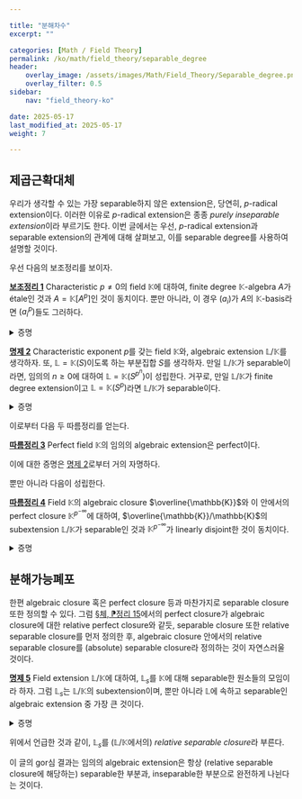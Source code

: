 ```yaml
---

title: "분해차수"
excerpt: ""

categories: [Math / Field Theory]
permalink: /ko/math/field_theory/separable_degree
header:
    overlay_image: /assets/images/Math/Field_Theory/Separable_degree.png
    overlay_filter: 0.5
sidebar: 
    nav: "field_theory-ko"

date: 2025-05-17
last_modified_at: 2025-05-17
weight: 7

---
```


## 제곱근확대체

우리가 생각할 수 있는 가장 separable하지 않은 extension은, 당연히, $p$-radical extension이다. 이러한 이유로 $p$-radical extension은 종종 *purely inseparable extension*이라 부르기도 한다. 이번 글에서는 우선, $p$-radical extension과 separable extension의 관계에 대해 살펴보고, 이를 separable degree를 사용하여 설명할 것이다. 

우선 다음의 보조정리를 보이자.

<div class="proposition" markdown="1">

<ins id="lem1">**보조정리 1**</ins> Characteristic $p\neq 0$의 field $\mathbb{K}$에 대하여, finite degree $\mathbb{K}$-algebra $A$가 étale인 것과 $A=\mathbb{K}[A^p]$인 것이 동치이다. 뿐만 아니라, 이 경우 $(a_i)$가 $A$의 $\mathbb{K}$-basis라면 $(a_i^p)$들도 그러하다.

</div>
<details class="proof" markdown="1">
<summary>증명</summary>

$\mathbb{K}$의 algebraic closure $\overline{\mathbb{K}}$를 생각하자. 그럼 임의의 $u,v\in \Hom_\Alg{\mathbb{K}}(A, \overline{\mathbb{K}})$에 대하여, 만일 $u,v$를 subalgebra $\mathbb{K}[A^p]$로 제한한 것이 같다면 다음의 식

$$u(x)^p=u(x^p)=v(x^p)=v(x)^p$$

가 모든 $x\in A$에 대해 성립하므로 정의에 의하여 다음의 부등식

$$[A:\mathbb{K}]_s\leq[\mathbb{K}[A^p]:\mathbb{K}]_s$$

이 성립함을 안다. 만일 $A$가 étale $\mathbb{K}$-algebra라면 [§에탈대수, ⁋명제 13](/ko/math/field_theory/etale_algebras#prop13)의 부등식과 그 등호조건에 의하여 다음의 식

$$[A:\mathbb{K}]=[A:\mathbb{K}]_s\leq[\mathbb{K}[A^p]:\mathbb{K}]_s\leq [\mathbb{K}[A^p]:\mathbb{K}]$$

이 성립하고, 자명하게 $\mathbb{K}[A^p]\subset A$는 일반적인 경우에 대해 성립하므로 $A=\mathbb{K}[A^p]$가 성립한다. 

이제 거꾸로 $A=\mathbb{K}[A^p]$임을 가정하고 $A$가 étale임을 보이자. 이를 위해서는 뒤의 조건을 보이면 충분하다. $(a_i)$가 $A$의 $\mathbb{K}$-basis라 가정하면, $(a_i^p)$들이 $\mathbb{K}[A^p]$를 $\mathbb{K}$-벡터공간으로서 생성하는 것은 [§체, ⁋명제 12](/ko/math/field_theory/fields#prop12)의 결과이고, 그럼 주어진 가정 $A=\mathbb{K}[A^p]$로부터 $(a_i^p)$들은 $A$를 생성하기도 한다. 

이제 [§분해가능확대체, ⁋정리 7](/ko/math/field_theory/separable_extensions#thm7)의 결과를 사용하기 위해, $\overline{\mathbb{K}}\otimes_\mathbb{K}A$가 reduced임을 보이자. 만일 어떤 $u\in\overline{\mathbb{K}}\otimes_\mathbb{K}A$에 대하여 $u^2=0$이라 가정하면 $u^p=0$이고, 이로부터 만일 $u=\sum \lambda_i\otimes a_i$라 쓴다면

$$0=u^p=\sum_{i\in I} (\lambda_i\otimes a_i)^p=\sum_{i\in I} \lambda_i^p\otimes a_i^p$$

이고 따라서 각각의 $\lambda_i^p$들이 $0$이어야 한다. $\overline{\mathbb{K}}$는 (당연히) reduced이므로 $\lambda_i$들은 모두 $0$이어야 하고, 따라서 $u=0$이므로 이로부터 원하는 결과를 얻는다. 

</details>

<div class="proposition" markdown="1">

<ins id="prop2">**명제 2**</ins> Characteristic exponent $p$를 갖는 field $\mathbb{K}$와, algebraic extension $\mathbb{L}/\mathbb{K}$를 생각하자. 또, $\mathbb{L}=\mathbb{K}(S)$이도록 하는 부분집합 $S$를 생각하자. 만일 $\mathbb{L}/\mathbb{K}$가 separable이라면, 임의의 $n\geq 0$에 대하여 $\mathbb{L}=\mathbb{K}(S^{p^n})$이 성립한다. 거꾸로, 만일 $\mathbb{L}/\mathbb{K}$가 finite degree extension이고 $\mathbb{L}=\mathbb{K}(S^p)$라면 $\mathbb{L}/\mathbb{K}$가 separable이다. 

</div>
<details class="proof" markdown="1">
<summary>증명</summary>

언제나 그렇듯 $p=1$인 경우는 증명할 것이 없다. 따라서 $p\neq 1$인 경우만 보면 충분하다. 

우선 $\mathbb{L}=\mathbb{K}(S)$라 가정하면

$$\mathbb{K}(\mathbb{L}^p)=\mathbb{K}(\mathbb{K}(S)^p)=\mathbb{K}(\mathbb{K}^p(S^p))=\mathbb{K}(S^p)$$

이므로 $\mathbb{K}(S^p)=\mathbb{K}(\mathbb{L}^p)=\mathbb{K}[\mathbb{L}^p]$이 성립한다. 우선 위의 [보조정리 1](#lem1)를 $A=\mathbb{L}$에 적용하면 $\mathbb{L}/\mathbb{K}$가 finite degree extension인 경우는 이것이 $\mathbb{L}$가 étale $\mathbb{K}$-algebra인 것과 동치이므로 자명하다. 이제 $\mathbb{L}/\mathbb{K}$가 infinite degree인 경우에도,  $\mathbb{L}/\mathbb{K}$의 임의의 finite degree subextension $\mathbb{L}'/\mathbb{K}$은 separable이므로 앞선 논의에 의해 

$$\mathbb{L}'=\mathbb{K}[(\mathbb{L}')^p]=\subseteq \mathbb{K}[\mathbb{L}^p]$$

이 성립하고, $\mathbb{K}[\mathbb{L}^p]$는 $\mathbb{L}'/\mathbb{K}$들의 union으로 원하는 등식을 얻는다. 임의의 $n$에 대한 등식은 단순한 귀납법이다. 

</details>

이로부터 다음 두 따름정리를 얻는다. 

<div class="proposition" markdown="1">

<ins id="cor3">**따름정리 3**</ins> Perfect field $\mathbb{K}$의 임의의 algebraic extension은 perfect이다. 

</div>

이에 대한 증명은 [명제 2](#prop2)로부터 거의 자명하다. 

뿐만 아니라 다음이 성립한다. 

<div class="proposition" markdown="1">

<ins id="cor4">**따름정리 4**</ins> Field $\mathbb{K}$의 algebraic closure $\overline{\mathbb{K}}$와 이 안에서의 perfect closure $\mathbb{K}^{p^{-\infty}}$에 대하여, $\overline{\mathbb{K}}/\mathbb{K}$의 subextension $\mathbb{L}/\mathbb{K}$가 separable인 것과 $\mathbb{K}^{p^{-\infty}}$가 linearly disjoint한 것이 동치이다. 

</div>
<details class="proof" markdown="1">
<summary>증명</summary>

언제나와 마찬가지로 $\mathbb{L}/\mathbb{K}$가 finite degree인 상황을 생각하면 충분하다. $\mathbb{L}/\mathbb{K}$의 basis $(x_i)$가 주어졌다 하면, $\mathbb{L}$이 $\mathbb{K}^{p^{-\infty}}$와 linearly disjoint인 것은 $(x_i)$가 모든 $\mathbb{K}^{p^{-n}}$과 linearly disjoint인 것과 동치이므로, 이는 임의의 family $(a_i)$와 임의의 $n$에 대하여

$$\sum x_i a_i^{p^{-n}}=0\implies a_i=0$$

이 항상 성립해야 한다는 것과 같은 말이다. 이제 양 변에 $p^n$-th power를 취하면, 이로부터 $x_i^{p^n}$들이 free여야 한다는 것을 알고, 따라서 이들이 $\mathbb{L}$의 basis를 정의해야 한다는 것을 알 수 있으며 그 역 또한 성립한다. 차원을 생각하면 이는 $\mathbb{L}=\mathbb{K}(\mathbb{L}^p)$인 것과 동치이므로, [명제 2](#prop2)로부터 원하는 결과를 얻는다. 

</details>

## 분해가능폐포

한편 algebraic closure 혹은 perfect closure 등과 마찬가지로 separable closure 또한 정의할 수 있다. 그럼 [§체, ⁋정리 15](/ko/math/field_theory/fields#thm15)에서의 perfect closure가 algebraic closure에 대한 relative perfect closure와 같듯, separable closure 또한 relative separable closure를 먼저 정의한 후, algebraic closure 안에서의 relative separable closure를 (absolute) separable closure라 정의하는 것이 자연스러울 것이다. 

<div class="proposition" markdown="1">

<ins id="prop5">**명제 5**</ins> Field extension $\mathbb{L}/\mathbb{K}$에 대하여, $\mathbb{L}_s$를 $\mathbb{K}$에 대해 separable한 원소들의 모임이라 하자. 그럼 $\mathbb{L}_s$는 $\mathbb{L}/\mathbb{K}$의 subextension이며, 뿐만 아니라 $\mathbb{L}$에 속하고 separable인 algebraic extension 중 가장 큰 것이다. 

</div>
<details class="proof" markdown="1">
<summary>증명</summary>

우선 separable extension의 임의의 원소는 separable이므로 ([§분해가능확대체, ⁋명제 12](/ko/math/field_theory/separable_extensions#prop12)), separable인 $\mathbb{L}$의 subextension은 항상 $\mathbb{L}$에 포함된다. 한편, 역으로 separable element들로만 생성되는 algebraic extension은 마찬가지로 [§분해가능확대체, ⁋명제 12](/ko/math/field_theory/separable_extensions#prop12)에 의해 separable이므로, $\mathbb{K}(\mathbb{L}_s)$는 그 자체로 separable extension이며 다시 위의 주장에 의해 $\mathbb{K}(\mathbb{L}_s)\subseteq \mathbb{L}_s$가 성립한다. 즉, $\mathbb{K}(\mathbb{L}_s)=\mathbb{L}_s$가 성립하고 따라서 [명제 2](#prop2)로부터 원하는 결과를 얻는다. 

</details>

위에서 언급한 것과 같이, $\mathbb{L}_s$를 ($\mathbb{L}/\mathbb{K}$에서의) *relative separable closure*라 부른다. 

이 글의 gor심 결과는 임의의 algebraic extension은 항상 (relative separable closure에 해당하는) separable한 부분과, inseparable한 부분으로 완전하게 나뉜다는 것이다. 